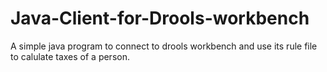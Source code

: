 # Java-Client-for-Drools-workbench
A simple java program to connect to drools workbench and use its rule file to calulate taxes of a person.
